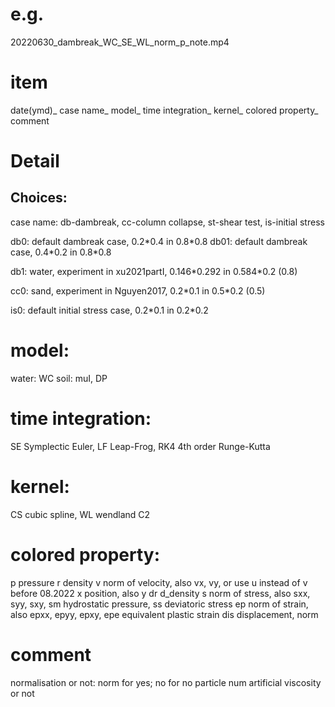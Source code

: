 # e.g.
20220630_dambreak_WC_SE_WL_norm_p_note.mp4

# item
date(ymd)_
case name_
model_
time integration_
kernel_
colored property_
comment

# Detail
## Choices:
case name:
db-dambreak, cc-column collapse, st-shear test, is-initial stress

db0: default dambreak case, 0.2\*0.4 in 0.8\*0.8
db01: default dambreak case, 0.4\*0.2 in 0.8\*0.8

db1: water, experiment in xu2021partI, 0.146\*0.292 in 0.584\*0.2 (0.8)

cc0: sand, experiment in Nguyen2017, 0.2\*0.1 in 0.5\*0.2 (0.5)

is0: default initial stress case, 0.2\*0.1 in 0.2\*0.2

# model:
water: WC
soil: muI, DP

# time integration:
SE Symplectic Euler, LF Leap-Frog, RK4 4th order Runge-Kutta

# kernel:
CS cubic spline, WL wendland C2

# colored property:
p pressure
r density
v norm of velocity, also vx, vy, or use u instead of v before 08.2022
x position, also y
dr d_density
s norm of stress, also sxx, syy, sxy, sm hydrostatic pressure, ss deviatoric stress
ep norm of strain, also epxx, epyy, epxy, epe equivalent plastic strain
dis displacement, norm


# comment
normalisation or not: norm for yes; no for no
particle num
artificial viscosity or not

